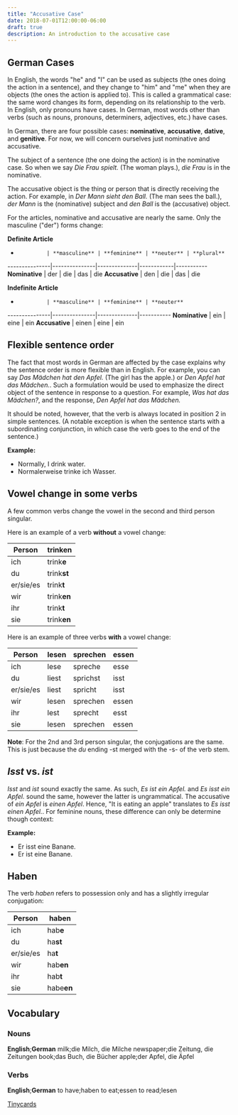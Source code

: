 ```yaml
---
title: "Accusative Case"
date: 2018-07-01T12:00:00-06:00
draft: true
description: An introduction to the accusative case
---
```


## German Cases
In English, the words "he" and "I" can be used as subjects (the ones doing the action in a sentence), and they change to "him" and "me" when they are objects (the ones the action is applied to). This is called a grammatical case: the same word changes its form, depending on its relationship to the verb. In English, only pronouns have cases. In German, most words other than verbs (such as nouns, pronouns, determiners, adjectives, etc.) have cases.

In German, there are four possible cases: **nominative**, **accusative**, **dative**, and **genitive**. For now, we will concern ourselves just nominative and accusative.

The subject of a sentence (the one doing the action) is in the nominative case. So when we say *Die Frau spielt.* (The woman plays.), *die Frau* is in the nominative.

The accusative object is the thing or person that is directly receiving the action. For example, in *Der Mann sieht den Ball.* (The man sees the ball.), *der Mann* is the (nominative) subject and *den Ball* is the (accusative) object.

For the articles, nominative and accusative are nearly the same. Only the masculine ("der") forms change:

**Definite Article**

-              | **masculine** | **feminine** | **neuter** | **plural**
---------------|---------------|--------------|------------|-----------
**Nominative** | der           | die          | das        | die
**Accusative** | den           | die          | das        | die

**Indefinite Article**

-              | **masculine** | **feminine** | **neuter**
---------------|---------------|--------------|-----------
**Nominative** | ein           | eine         | ein
**Accusative** | einen         | eine         | ein

## Flexible sentence order
The fact that most words in German are affected by the case explains why the sentence order is more flexible than in English. For example, you can say *Das Mädchen hat den Apfel.* (The girl has the apple.) or *Den Apfel hat das Mädchen.*. Such a formulation would be used to emphasize the direct object of the sentence in response to a question. For example, *Was hat das Mädchen?*, and the response, *Den Apfel hat das Mädchen.*

It should be noted, however, that the verb is always located in position 2 in simple sentences. (A notable exception is when the sentence starts with a subordinating conjunction, in which case the verb goes to the end of the sentence.)

**Example:**

* Normally, I drink water.
* Normalerweise trinke ich Wasser.

## Vowel change in some verbs
A few common verbs change the vowel in the second and third person singular.

Here is an example of a verb **without** a vowel change:

**Person** | **trinken**
-----------|------------
ich        | trink**e**
du         | trink**st**
er/sie/es  | trink**t**
wir        | trink**en**
ihr        | trink**t**
sie        | trink**en**

Here is an example of three verbs **with** a vowel change:

**Person** | **lesen** | **sprechen** | **essen**
-----------|-----------|--------------|----------
ich        | lese      | spreche      | esse
du         | liest     | sprichst     | isst
er/sie/es  | liest     | spricht      | isst
wir        | lesen     | sprechen     | essen
ihr        | lest      | sprecht      | esst
sie        | lesen     | sprechen     | essen

**Note**: For the 2nd and 3rd person singular, the conjugations are the same. This is just because the *du* ending -st merged with the -s- of the verb stem.

## *Isst* vs. *ist*
*Isst* and *ist* sound exactly the same. As such, *Es ist ein Apfel.* and *Es isst ein Apfel.* sound the same, however the latter is ungrammatical. The accusative of *ein Apfel* is *einen Apfel*. Hence, "It is eating an apple" translates to *Es isst einen Apfel.*. For feminine nouns, these difference can only be determine though context:

**Example:**

* Er isst eine Banane.
* Er ist eine Banane.

## Haben
The verb *haben* refers to possession only and has a slightly irregular conjugation:

**Person** | **haben**
-----------|-----------
ich        | hab**e**
du         | ha**st**
er/sie/es  | ha**t**
wir        | hab**en**
ihr        | hab**t**
sie        | habe**en**

## Vocabulary

### Nouns

**English**;**German**
milk;die Milch, die Milche
newspaper;die Zeitung, die Zeitungen
book;das Buch, die Bücher
apple;der Apfel, die Äpfel

### Verbs

**English**;**German**
to have;haben
to eat;essen
to read;lesen

[Tinycards](https://tiny.cards/decks/8buxi8gz/basics)
